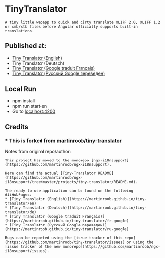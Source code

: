 # TinyTranslator

`A tiny little webapp to quick and dirty translate XLIFF 2.0, XLIFF 1.2 or xmb/xtb files before Angular officially supports built-in translations.`

## Published at:

- [Tiny Translator (English)](https://john20xdoe.github.io/tiny-translator/en)
- [Tiny Translator (Deutsch)](https://john20xdoe.github.io/tiny-translator/de)
- [Tiny Translator (Google traduit Français)](https://john20xdoe.github.io/tiny-translator/fr-google)
- [Tiny Translator (Русский Google переведен)](https://john20xdoe.github.io/tiny-translator/ru-google)

## Local Run

- npm install
- npm run start-en
- Go to [localhost:4200](http://localhost:4200)

## Credits

### \* This is forked from [martinroob/tiny-translator](https://github.com/martinroob/tiny-translator)

Notes from original repo/author:

```
This project has moved to the monorepo [ngx-i18nsupport](https://github.com/martinroob/ngx-i18nsupport).

Here can find the actual [Tiny-Translator README](https://github.com/martinroob/ngx-i18nsupport/tree/master/projects/tiny-translator/README.md).

The ready to use application can be found on the following GitHubPages:
* [Tiny Translator (English)](https://martinroob.github.io/tiny-translator/en)
* [Tiny Translator (Deutsch)](https://martinroob.github.io/tiny-translator/de)
* [Tiny Translator (Google traduit Français)](https://martinroob.github.io/tiny-translator/fr-google)
* [Tiny Translator (Русский Google переведен)](https://martinroob.github.io/tiny-translator/ru-google)

Bugs can be reported using the [issue tracker of this repo](https://github.com/martinroob/tiny-translator/issues) or using the [issue tracker of the new monorepo](https://github.com/martinroob/ngx-i18nsupport/issues).
```
